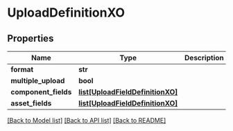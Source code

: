 # UploadDefinitionXO

## Properties
Name | Type | Description | Notes
------------ | ------------- | ------------- | -------------
**format** | **str** |  | [optional] 
**multiple_upload** | **bool** |  | [optional] 
**component_fields** | [**list[UploadFieldDefinitionXO]**](UploadFieldDefinitionXO.md) |  | [optional] 
**asset_fields** | [**list[UploadFieldDefinitionXO]**](UploadFieldDefinitionXO.md) |  | [optional] 

[[Back to Model list]](../README.md#documentation-for-models) [[Back to API list]](../README.md#documentation-for-api-endpoints) [[Back to README]](../README.md)

